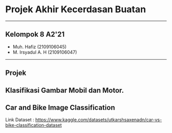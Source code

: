 # Projek Akhir Kecerdasan Buatan
---
## Kelompok 8 A2'21
- Muh. Hafiz        (2109106045)
- M. Irsyadul A. H  (2109106047)
---
## Projek
Klasifikasi Gambar Mobil dan Motor.
---
## Car and Bike Image Classification
Link Dataset : https://www.kaggle.com/datasets/utkarshsaxenadn/car-vs-bike-classification-dataset
